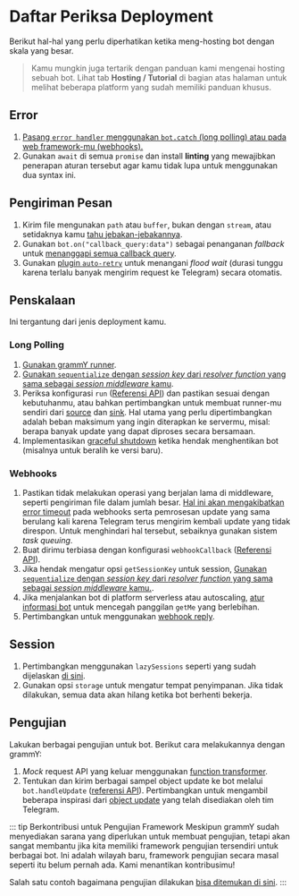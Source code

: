 # Daftar Periksa Deployment

Berikut hal-hal yang perlu diperhatikan ketika meng-hosting bot dengan skala yang besar.

> Kamu mungkin juga tertarik dengan panduan kami mengenai hosting sebuah bot.
> Lihat tab **Hosting / Tutorial** di bagian atas halaman untuk melihat beberapa platform yang sudah memiliki panduan khusus.

## Error

1. [Pasang `error handler` menggunakan `bot.catch` (long polling) atau pada web framework-mu (webhooks).](../guide/errors)
2. Gunakan `await` di semua `promise` dan install **linting** yang mewajibkan penerapan aturan tersebut agar kamu tidak lupa untuk menggunakan dua syntax ini.

## Pengiriman Pesan

1. Kirim file mengunakan `path` atau `buffer`, bukan dengan `stream`, atau setidaknya kamu [tahu jebakan-jebakannya](./transformers#penggunaan-function-transformer).
2. Gunakan `bot.on("callback_query:data")` sebagai penanganan _fallback_ untuk [menanggapi semua callback query](../plugins/keyboard#merespon-ketika-tombol-keyboard-inline-ditekan).
3. Gunakan [plugin `auto-retry`](../plugins/auto-retry) untuk menangani _flood wait_ (durasi tunggu karena terlalu banyak mengirim request ke Telegram) secara otomatis.

## Penskalaan

Ini tergantung dari jenis deployment kamu.

### Long Polling

1. [Gunakan grammY runner](../plugins/runner).
2. [Gunakan `sequentialize` dengan _session key_ dari _resolver function_ yang sama sebagai _session middleware_ kamu](./scaling#concurrency-itu-sulit).
3. Periksa konfigurasi `run` ([Referensi API](/ref/runner/run)) dan pastikan sesuai dengan kebutuhanmu, atau bahkan pertimbangkan untuk membuat runner-mu sendiri dari [source](/ref/runner/UpdateSource) dan [sink](/ref/runner/UpdateSink).
   Hal utama yang perlu dipertimbangkan adalah beban maksimum yang ingin diterapkan ke servermu, misal: berapa banyak update yang dapat diproses secara bersamaan.
4. Implementasikan [graceful shutdown](./reliability#graceful-shutdown) ketika hendak menghentikan bot (misalnya untuk beralih ke versi baru).

### Webhooks

1. Pastikan tidak melakukan operasi yang berjalan lama di middleware, seperti pengiriman file dalam jumlah besar.
   [Hal ini akan mengakibatkan error timeout](../guide/deployment-types#mengakhiri-request-webhook-tepat-waktu) pada webhooks serta pemrosesan update yang sama berulang kali karena Telegram terus mengirim kembali update yang tidak direspon.
   Untuk menghindari hal tersebut, sebaiknya gunakan sistem _task queuing_.
2. Buat dirimu terbiasa dengan konfigurasi `webhookCallback` ([Referensi API](/ref/core/webhookCallback)).
3. Jika hendak mengatur opsi `getSessionKey` untuk session, [Gunakan `sequentialize` dengan _session key_ dari _resolver function_ yang sama sebagai _session middleware_ kamu.](./scaling#concurrency-itu-sulit).
4. Jika menjalankan bot di platform serverless atau autoscaling, [atur informasi bot](/ref/core/BotConfig) untuk mencegah panggilan `getMe` yang berlebihan.
5. Pertimbangkan untuk menggunakan [webhook reply](../guide/deployment-types#webhook-reply).

## Session

1. Pertimbangkan menggunakan `lazySessions` seperti yang sudah dijelaskan [di sini](../plugins/session#lazy-sessions).
2. Gunakan opsi `storage` untuk mengatur tempat penyimpanan. Jika tidak dilakukan, semua data akan hilang ketika bot berhenti bekerja.

## Pengujian

Lakukan berbagai pengujian untuk bot.
Berikut cara melakukannya dengan grammY:

1. _Mock_ request API yang keluar menggunakan [function transformer](./transformers).
2. Tentukan dan kirim berbagai sampel object update ke bot melalui `bot.handleUpdate` ([referensi API](/ref/core/Bot#handleupdate)).
   Pertimbangkan untuk mengambil beberapa inspirasi dari [object update](https://core.telegram.org/bots/webhooks#testing-your-bot-with-updates) yang telah disediakan oleh tim Telegram.

::: tip Berkontribusi untuk Pengujian Framework
Meskipun grammY sudah menyediakan sarana yang diperlukan untuk membuat pengujian, tetapi akan sangat membantu jika kita memiliki framework pengujian tersendiri untuk berbagai bot.
Ini adalah wilayah baru, framework pengujian secara masal seperti itu belum pernah ada.
Kami menantikan kontribusimu!

Salah satu contoh bagaimana pengujian dilakukan [bisa ditemukan di sini](https://github.com/PavelPolyakov/grammy-with-tests).
:::
